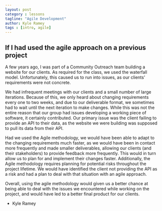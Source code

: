 ```yaml
---
layout: post
category : lessons
tagline: "Agile Development"
author: Kyle Ramey
tags : [intro, agile]
---
```

## If I had used the agile approach on a previous project
A few years ago, I was part of a Community Outreach team building a website for our clients. As required for the class, we used the waterfall model. Unfortunately, this caused us to run into issues, as our clients' requirements were not concrete.

We had infrequent meetings with our clients and a small number of large iterations. Because of this, we only heard about changing requirements every one to two weeks, and due to our deliverable format, we sometimes had to wait until the next iteration to make changes. While this was not the entire reason that our group had issues developing a working piece of software, it certainly contributed. Our primary issue was the client failing to provide an API to their data, as the website we were building was supposed to pull its data from their API.

Had we used the Agile methodology, we would have been able to adapt to the changing requirements much faster, as we would have been in contact more frequently and made smaller deliverables, allowing our clients (and their stakeholders) to provide feedback more frequently. This would in turn allow us to plan for and implement their changes faster. Additionally, the Agile methodology requires planning for potential risks throughout the project lifetime. We would have identified the client not providing the API as a risk and had a plan to deal with that situation with an agile approach.

Overall, using the agile methodology would given us a better chance at being able to deal with the issues we encountered while working on the project, and would have led to a better final product for our clients.

- Kyle Ramey